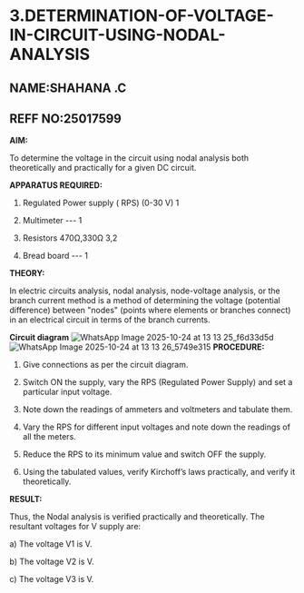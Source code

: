 # 3.DETERMINATION-OF-VOLTAGE-IN-CIRCUIT-USING-NODAL-ANALYSIS
## NAME:SHAHANA .C
## REFF NO:25017599
**AIM:**

To determine the voltage in the circuit using nodal analysis both theoretically and practically for a given DC circuit.

**APPARATUS REQUIRED:**

1.	Regulated Power supply ( RPS)	(0-30 V)	1

2.	Multimeter	---	1

3.	Resistors	470Ω,330Ω	3,2

4.	Bread board	---	1

**THEORY:**

In electric circuits analysis, nodal analysis, node-voltage analysis, or the branch current method is a method of determining the voltage (potential difference) between "nodes" (points where elements or branches connect) in an electrical circuit in terms of the branch currents.

**Circuit diagram**
![WhatsApp Image 2025-10-24 at 13 13 25_f6d33d5d](https://github.com/user-attachments/assets/82da2455-9226-40c0-9134-ecd370dcfa46)
![WhatsApp Image 2025-10-24 at 13 13 26_5749e315](https://github.com/user-attachments/assets/518099d8-f3f9-45d7-8233-85bbaf3c32db)
**PROCEDURE:**

1.	Give connections as per the circuit diagram.

2.	Switch ON the supply, vary the RPS (Regulated Power Supply) and set a particular input voltage.

3.	Note down the readings of ammeters and voltmeters and tabulate them.

4.	Vary the RPS for different input voltages and note down the readings of all the meters.

5.	Reduce the RPS to its minimum value and switch OFF the supply.

6.	Using the tabulated values, verify Kirchoff’s laws practically, and verify it theoretically.

**RESULT:**

Thus, the Nodal analysis is verified practically and theoretically. The resultant voltages for 	V supply are:

a)	The voltage V1 is	V.

b)	The voltage V2 is	V.

c)	The voltage V3 is	V.


